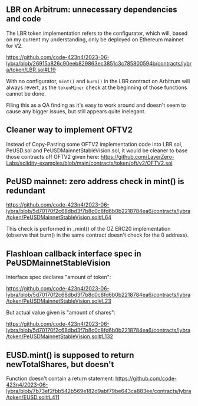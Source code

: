 ## LBR on Arbitrum: unnecessary dependencies and code

The LBR token implementation refers to the configurator, which will, based on my current my understanding, only be deployed on Ethereum mainnet for V2. 

https://github.com/code-423n4/2023-06-lybra/blob/26915a826c90eeb829863ec3851c3c785800594b/contracts/lybra/token/LBR.sol#L19

With no configurator, `mint()` and `burn()` in the LBR contract on Arbitrum will always revert, as the `tokenMiner` check at the beginning of those functions cannot be done. 

Filing this as a QA finding as it's easy to work around and doesn't seem to cause any bigger issues, but still appears quite inelegant.

## Cleaner way to implement OFTV2

Instead of Copy-Pasting some OFTV2 implementation code into LBR.sol, PeUSD.sol and PeUSDMainnetStableVision.sol, it would be cleaner to base those contracts off OFTV2 given here: https://github.com/LayerZero-Labs/solidity-examples/blob/main/contracts/token/oft/v2/OFTV2.sol

## PeUSD mainnet: zero address check in mint() is redundant

https://github.com/code-423n4/2023-06-lybra/blob/5d70170f2c68dbd3f7b8c0c8fd6b0b2218784ea6/contracts/lybra/token/PeUSDMainnetStableVision.sol#L64

This check is performed in _mint() of the OZ ERC20 implementation (observe that burn() in the same contract doesn't check for the 0 address).

## Flashloan callback interface spec in PeUSDMainnetStableVision

Interface spec declares "amount of token":

https://github.com/code-423n4/2023-06-lybra/blob/5d70170f2c68dbd3f7b8c0c8fd6b0b2218784ea6/contracts/lybra/token/PeUSDMainnetStableVision.sol#L23

But actual value given is "amount of shares":

https://github.com/code-423n4/2023-06-lybra/blob/5d70170f2c68dbd3f7b8c0c8fd6b0b2218784ea6/contracts/lybra/token/PeUSDMainnetStableVision.sol#L132

## EUSD.mint() is supposed to return newTotalShares, but doesn't

Function doesn't contain a return statement: https://github.com/code-423n4/2023-06-lybra/blob/7b73ef2fbb542b569e182d9abf79be643ca883ee/contracts/lybra/token/EUSD.sol#L411

